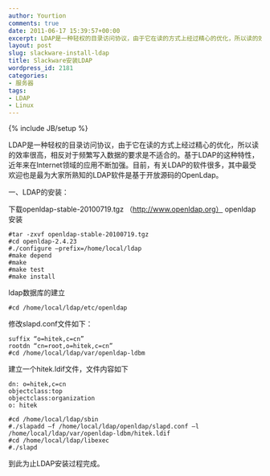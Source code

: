 ```yaml
---
author: Yourtion
comments: true
date: 2011-06-17 15:39:57+00:00
excerpt: LDAP是一种轻权的目录访问协议，由于它在读的方式上经过精心的优化，所以读的效率很高，相反对于频繁写入数据的要求是不适合的。基于LDAP的这种特性，近年来在Internet领域的应用不断加强。目前，有关LDAP的软件很多，其中最受欢迎也是最为大家所熟知的LDAP软件是基于开放源码的OpenLdap。
layout: post
slug: slackware-install-ldap
title: Slackware安装LDAP
wordpress_id: 2181
categories:
- 服务器
tags:
- LDAP
- Linux
---
```

{% include JB/setup %}

LDAP是一种轻权的目录访问协议，由于它在读的方式上经过精心的优化，所以读的效率很高，相反对于频繁写入数据的要求是不适合的。基于LDAP的这种特性，近年来在Internet领域的应用不断加强。目前，有关LDAP的软件很多，其中最受欢迎也是最为大家所熟知的LDAP软件是基于开放源码的OpenLdap。

一、LDAP的安装：

下载openldap-stable-20100719.tgz （http://www.openldap.org）
openldap安装

```
#tar -zxvf openldap-stable-20100719.tgz
#cd openldap-2.4.23
#./configure –prefix=/home/local/ldap
#make depend
#make
#make test 
#make install
```

ldap数据库的建立

```
#cd /home/local/ldap/etc/openldap
```

修改slapd.conf文件如下：

```
suffix “o=hitek,c=cn”
rootdn “cn=root,o=hitek,c=cn”
#cd /home/local/ldap/var/openldap-ldbm
```

建立一个hitek.ldif文件，文件内容如下

```
dn: o=hitek,c=cn
objectclass:top
objectclass:organization
o: hitek
```


```
#cd /home/local/ldap/sbin
#./slapadd –f /home/local/ldap/openldap/slapd.conf –l /home/local/ldap/var/openldap-ldbm/hitek.ldif
#cd /home/local/ldap/libexec
#./slapd
```

到此为止LDAP安装过程完成。
